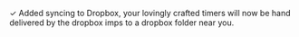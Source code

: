 ✓ Added syncing to Dropbox, your lovingly crafted timers will now be hand delivered by the dropbox imps to a dropbox folder near you. 



